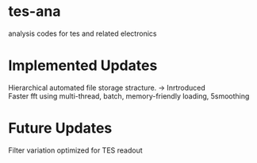 # tes-ana
analysis codes for tes and related electronics

# Implemented Updates
Hierarchical automated file storage stracture. -> Inrtroduced<br>
Faster fft using multi-thread, batch, memory-friendly loading, 5smoothing
# Future Updates
Filter variation optimized for TES readout